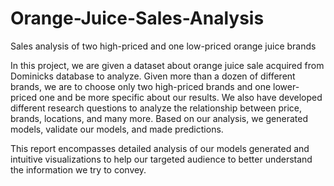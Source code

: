# Orange-Juice-Sales-Analysis
Sales analysis of two high-priced and one low-priced orange juice brands

In this project, we are given a dataset about orange juice sale acquired from Dominicks database to analyze. Given more than a dozen of different brands, we are to choose only two high-priced brands and one lower-priced one and be more specific about our results. We also have developed different research questions to analyze the relationship between price, brands, locations, and many more. Based on our analysis, we generated models, validate our models, and made predictions.

This report encompasses detailed analysis of our models generated and intuitive visualizations to help our targeted audience to better understand the information we try to convey. 

